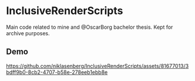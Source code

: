 # InclusiveRenderScripts
Main code related to mine and @OscarBorg bachelor thesis. Kept for archive purposes.

## Demo

https://github.com/niklasenberg/InclusiveRenderScripts/assets/81677013/3bdff9b0-8cb2-4707-b58e-278eeb1ebb8e

